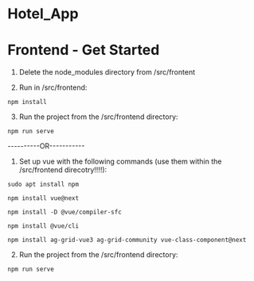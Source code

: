 # Hotel_App

# Frontend - Get Started

1. Delete the node_modules directory from /src/frontent

2. Run in /src/frontend:

`npm install `

3. Run the project from the /src/frontend directory:

`npm run serve`





----------OR-----------




1. Set up vue with the following commands (use them within the /src/frontend direcotry!!!!):

`sudo apt install npm`

`npm install vue@next`

`npm install -D @vue/compiler-sfc`

`npm install @vue/cli`

`npm install ag-grid-vue3 ag-grid-community vue-class-component@next`

2. Run the project from the /src/frontend directory:

`npm run serve`
